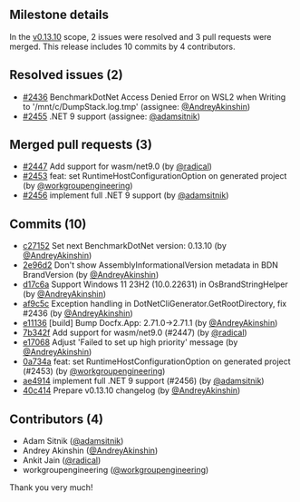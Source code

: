 ## Milestone details

In the [v0.13.10](https://github.com/dotnet/BenchmarkDotNet/issues?q=milestone:v0.13.10) scope, 
2 issues were resolved and 3 pull requests were merged.
This release includes 10 commits by 4 contributors.

## Resolved issues (2)

* [#2436](https://github.com/dotnet/BenchmarkDotNet/issues/2436) BenchmarkDotNet Access Denied Error on WSL2 when Writing to '/mnt/c/DumpStack.log.tmp' (assignee: [@AndreyAkinshin](https://github.com/AndreyAkinshin))
* [#2455](https://github.com/dotnet/BenchmarkDotNet/issues/2455) .NET 9 support (assignee: [@adamsitnik](https://github.com/adamsitnik))

## Merged pull requests (3)

* [#2447](https://github.com/dotnet/BenchmarkDotNet/pull/2447) Add support for wasm/net9.0 (by [@radical](https://github.com/radical))
* [#2453](https://github.com/dotnet/BenchmarkDotNet/pull/2453) feat: set RuntimeHostConfigurationOption on generated project (by [@workgroupengineering](https://github.com/workgroupengineering))
* [#2456](https://github.com/dotnet/BenchmarkDotNet/pull/2456) implement full .NET 9 support (by [@adamsitnik](https://github.com/adamsitnik))

## Commits (10)

* [c27152](https://github.com/dotnet/BenchmarkDotNet/commit/c27152b9d7b6391501abcf7e8edcb2804999622f) Set next BenchmarkDotNet version: 0.13.10 (by [@AndreyAkinshin](https://github.com/AndreyAkinshin))
* [2e96d2](https://github.com/dotnet/BenchmarkDotNet/commit/2e96d29453a804cfc1b92fffeea94c866522167a) Don't show AssemblyInformationalVersion metadata in BDN BrandVersion (by [@AndreyAkinshin](https://github.com/AndreyAkinshin))
* [d17c6a](https://github.com/dotnet/BenchmarkDotNet/commit/d17c6ad0bd8ac15d83ced0a7522de7dd51526ad4) Support Windows 11 23H2 (10.0.22631) in OsBrandStringHelper (by [@AndreyAkinshin](https://github.com/AndreyAkinshin))
* [af9c5c](https://github.com/dotnet/BenchmarkDotNet/commit/af9c5c6013b4e661cda0ff8fed40a50ae62d5a74) Exception handling in DotNetCliGenerator.GetRootDirectory, fix #2436 (by [@AndreyAkinshin](https://github.com/AndreyAkinshin))
* [e11136](https://github.com/dotnet/BenchmarkDotNet/commit/e11136897bdf26c004076bcbe812bb4ae60f8859) [build] Bump Docfx.App: 2.71.0->2.71.1 (by [@AndreyAkinshin](https://github.com/AndreyAkinshin))
* [7b342f](https://github.com/dotnet/BenchmarkDotNet/commit/7b342f5cfb63c73708f3e69dde33d7430a3c0401) Add support for wasm/net9.0 (#2447) (by [@radical](https://github.com/radical))
* [e17068](https://github.com/dotnet/BenchmarkDotNet/commit/e170684208103ca5ba4212ad8dc7c2aad5cf02d4) Adjust 'Failed to set up high priority' message (by [@AndreyAkinshin](https://github.com/AndreyAkinshin))
* [0a734a](https://github.com/dotnet/BenchmarkDotNet/commit/0a734a94a13733c2950d7edbac08499c6f2c108a) feat: set RuntimeHostConfigurationOption on generated project (#2453) (by [@workgroupengineering](https://github.com/workgroupengineering))
* [ae4914](https://github.com/dotnet/BenchmarkDotNet/commit/ae49148a92c358676190772803fe0ed532814ce3) implement full .NET 9 support (#2456) (by [@adamsitnik](https://github.com/adamsitnik))
* [40c414](https://github.com/dotnet/BenchmarkDotNet/commit/40c4142734ce68bdfcbccf7086ed2b724e9428bc) Prepare v0.13.10 changelog (by [@AndreyAkinshin](https://github.com/AndreyAkinshin))

## Contributors (4)

* Adam Sitnik ([@adamsitnik](https://github.com/adamsitnik))
* Andrey Akinshin ([@AndreyAkinshin](https://github.com/AndreyAkinshin))
* Ankit Jain ([@radical](https://github.com/radical))
* workgroupengineering ([@workgroupengineering](https://github.com/workgroupengineering))

Thank you very much!

